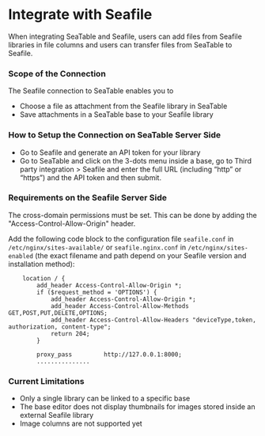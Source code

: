 # Integrate with Seafile

<!-- md:version 4.0 -->
<!-- md:flag enterprise -->

When integrating SeaTable and Seafile, users can add files from Seafile libraries in file columns and users can transfer files from SeaTable to Seafile.

### Scope of the Connection

The Seafile connection to SeaTable enables you to

- Choose a file as attachment from the Seafile library in SeaTable
- Save attachments in a SeaTable base to your Seafile library

### How to Setup the Connection on SeaTable Server Side

- Go to Seafile and generate an API token for your library
- Go to SeaTable and click on the 3-dots menu inside a base, go to Third party integration > Seafile and enter the full URL (including “http” or “https”) and the API token and then submit.

### Requirements on the Seafile Server Side

The cross-domain permissions must be set. This can be done by adding the "Access-Control-Allow-Origin" header.

Add the following code block to the configuration file `seafile.conf` in `/etc/nginx/sites-available/` or `seafile.nginx.conf` in `/etc/nginx/sites-enabled` (the exact filename and path depend on your Seafile version and installation method):

```
    location / {
        add_header Access-Control-Allow-Origin *;
        if ($request_method = 'OPTIONS') {
            add_header Access-Control-Allow-Origin *;
            add_header Access-Control-Allow-Methods GET,POST,PUT,DELETE,OPTIONS;
            add_header Access-Control-Allow-Headers "deviceType,token, authorization, content-type";
            return 204;
        }

        proxy_pass         http://127.0.0.1:8000;
        ...............

```

### Current Limitations

- Only a single library can be linked to a specific base
- The base editor does not display thumbnails for images stored inside an external Seafile library
- Image columns are not supported yet
